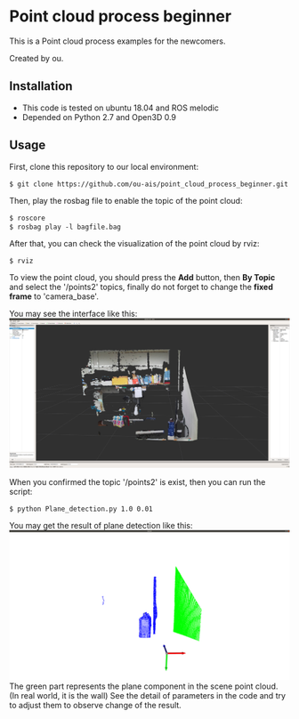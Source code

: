 # Point cloud process beginner

This is a Point cloud process examples for the newcomers.

Created by ou.

## Installation
* This code is tested on ubuntu 18.04 and ROS melodic
* Depended on Python 2.7 and Open3D 0.9

## Usage
First, clone this repository to our local environment:
```
$ git clone https://github.com/ou-ais/point_cloud_process_beginner.git
```
Then, play the rosbag file to enable the topic of the point cloud:
```
$ roscore
$ rosbag play -l bagfile.bag
```

After that, you can check the visualization of the point cloud by rviz:
```
$ rviz
```
To view the point cloud, you should press the **Add** button, then **By Topic** and select the '/points2' topics, finally do not forget to change the **fixed frame** to 'camera_base'.

You may see the interface like this:
![rviz](./rviz.png "rviz")

When you confirmed the topic '/points2' is exist, then you can run the script:
```
$ python Plane_detection.py 1.0 0.01
```
You may get the result of plane detection like this:
![plane](./plane.png "plane")
The green part represents the plane component in the scene point cloud. (In real world, it is the wall) See the detail of parameters in the code and try to adjust them to observe change of the result.
